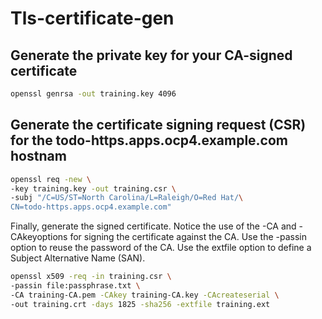 # Tls-certificate-gen

## Generate the private key for your CA-signed certificate
```bash
openssl genrsa -out training.key 4096
```

## Generate the certificate signing request (CSR) for the todo-https.apps.ocp4.example.com hostnam
```bash
openssl req -new \
-key training.key -out training.csr \
-subj "/C=US/ST=North Carolina/L=Raleigh/O=Red Hat/\
CN=todo-https.apps.ocp4.example.com"
```
Finally, generate the signed certificate. Notice the use of the -CA and -CAkeyoptions for signing the certificate against the CA. Use the -passin option to reuse the password of the CA. Use the extfile option to define a Subject Alternative
Name (SAN).
```bash
openssl x509 -req -in training.csr \
-passin file:passphrase.txt \
-CA training-CA.pem -CAkey training-CA.key -CAcreateserial \
-out training.crt -days 1825 -sha256 -extfile training.ext
```

